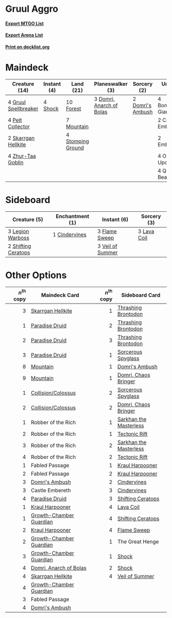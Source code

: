 # Gruul Aggro

#### [Export MTGO List](../collection/Gruul%20Aggro/Gruul%20Aggro.txt)
#### [Export Arena List](../collection/Gruul%20Aggro/Gruul%20Aggro_arena.txt)
#### [Print on decklist.org](http://decklist.org/?deckmain=4%09Bonecrusher%20Giant%0A2%09Castle%20Embereth%0A2%09Domri's%20Ambush%0A3%09Domri,%20Anarch%20of%20Bolas%0A2%09Embercleave%0A10%09Forest%0A4%09Gruul%20Spellbreaker%0A7%09Mountain%0A4%09Once%20Upon%20a%20Time%0A4%09Pelt%20Collector%0A4%09Questing%20Beast%0A4%09Shock%0A2%09Skarrgan%20Hellkite%0A4%09Stomping%20Ground%0A4%09Zhur-Taa%20Goblin&deckside=1%09Cindervines%0A3%09Flame%20Sweep%0A3%09Lava%20Coil%0A3%09Legion%20Warboss%0A2%09Shifting%20Ceratops%0A3%09Veil%20of%20Summer)
# Maindeck

|                                         Creature (14)                                         |                                   Instant (4)                                    |                                         Land (21)                                          |                                         Planeswalker (3)                                          |                                        Sorcery (2)                                        |   Unknown (16)    |
|-----------------------------------------------------------------------------------------------|----------------------------------------------------------------------------------|--------------------------------------------------------------------------------------------|---------------------------------------------------------------------------------------------------|-------------------------------------------------------------------------------------------|-------------------|
|4 [Gruul Spellbreaker](http://gatherer.wizards.com/Pages/Card/Details.aspx?multiverseid=457323)|4 [Shock](http://gatherer.wizards.com/Pages/Card/Details.aspx?multiverseid=129732)|10 [Forest](http://gatherer.wizards.com/Pages/Card/Details.aspx?multiverseid=439860)        |3 [Domri, Anarch of Bolas](http://gatherer.wizards.com/Pages/Card/Details.aspx?multiverseid=461118)|2 [Domri's Ambush](http://gatherer.wizards.com/Pages/Card/Details.aspx?multiverseid=461119)|4 Bonecrusher Giant|
|4 [Pelt Collector](http://gatherer.wizards.com/Pages/Card/Details.aspx?multiverseid=452891)    |                                                                                  |7 [Mountain](http://gatherer.wizards.com/Pages/Card/Details.aspx?multiverseid=439859)       |                                                                                                   |                                                                                           |2 Castle Embereth  |
|2 [Skarrgan Hellkite](http://gatherer.wizards.com/Pages/Card/Details.aspx?multiverseid=457258) |                                                                                  |4 [Stomping Ground](http://gatherer.wizards.com/Pages/Card/Details.aspx?multiverseid=405110)|                                                                                                   |                                                                                           |2 Embercleave      |
|4 [Zhur-Taa Goblin](http://gatherer.wizards.com/Pages/Card/Details.aspx?multiverseid=457359)   |                                                                                  |                                                                                            |                                                                                                   |                                                                                           |4 Once Upon a Time |
|                                                                                               |                                                                                  |                                                                                            |                                                                                                   |                                                                                           |4 Questing Beast   |


# Sideboard

|                                         Creature (5)                                         |                                    Enchantment (1)                                     |                                        Instant (6)                                        |                                     Sorcery (3)                                      |
|----------------------------------------------------------------------------------------------|----------------------------------------------------------------------------------------|-------------------------------------------------------------------------------------------|--------------------------------------------------------------------------------------|
|3 [Legion Warboss](http://gatherer.wizards.com/Pages/Card/Details.aspx?multiverseid=452859)   |1 [Cindervines](http://gatherer.wizards.com/Pages/Card/Details.aspx?multiverseid=457305)|3 [Flame Sweep](http://gatherer.wizards.com/Pages/Card/Details.aspx?multiverseid=466893)   |3 [Lava Coil](http://gatherer.wizards.com/Pages/Card/Details.aspx?multiverseid=452858)|
|2 [Shifting Ceratops](http://gatherer.wizards.com/Pages/Card/Details.aspx?multiverseid=466948)|                                                                                        |3 [Veil of Summer](http://gatherer.wizards.com/Pages/Card/Details.aspx?multiverseid=466952)|                                                                                      |


# Other Options

|*n*<sup>th</sup> copy|                                          Maindeck Card                                           |*n*<sup>th</sup> copy|                                         Sideboard Card                                          |
|--------------------:|--------------------------------------------------------------------------------------------------|--------------------:|-------------------------------------------------------------------------------------------------|
|                    3|[Skarrgan Hellkite](http://gatherer.wizards.com/Pages/Card/Details.aspx?multiverseid=457258)      |                    1|[Thrashing Brontodon](http://gatherer.wizards.com/Pages/Card/Details.aspx?multiverseid=456570)   |
|                    1|[Paradise Druid](http://gatherer.wizards.com/Pages/Card/Details.aspx?multiverseid=461098)         |                    2|[Thrashing Brontodon](http://gatherer.wizards.com/Pages/Card/Details.aspx?multiverseid=456570)   |
|                    2|[Paradise Druid](http://gatherer.wizards.com/Pages/Card/Details.aspx?multiverseid=461098)         |                    3|[Thrashing Brontodon](http://gatherer.wizards.com/Pages/Card/Details.aspx?multiverseid=456570)   |
|                    3|[Paradise Druid](http://gatherer.wizards.com/Pages/Card/Details.aspx?multiverseid=461098)         |                    1|[Sorcerous Spyglass](http://gatherer.wizards.com/Pages/Card/Details.aspx?multiverseid=435407)    |
|                    8|[Mountain](http://gatherer.wizards.com/Pages/Card/Details.aspx?multiverseid=439859)               |                    1|[Domri's Ambush](http://gatherer.wizards.com/Pages/Card/Details.aspx?multiverseid=461119)        |
|                    9|[Mountain](http://gatherer.wizards.com/Pages/Card/Details.aspx?multiverseid=439859)               |                    1|[Domri, Chaos Bringer](http://gatherer.wizards.com/Pages/Card/Details.aspx?multiverseid=460128)  |
|                    1|[Collision/Colossus](http://gatherer.wizards.com/Pages/Card/Details.aspx?multiverseid=457367)     |                    2|[Sorcerous Spyglass](http://gatherer.wizards.com/Pages/Card/Details.aspx?multiverseid=435407)    |
|                    2|[Collision/Colossus](http://gatherer.wizards.com/Pages/Card/Details.aspx?multiverseid=457367)     |                    2|[Domri, Chaos Bringer](http://gatherer.wizards.com/Pages/Card/Details.aspx?multiverseid=460128)  |
|                    1|Robber of the Rich                                                                                |                    1|[Sarkhan the Masterless](http://gatherer.wizards.com/Pages/Card/Details.aspx?multiverseid=461070)|
|                    2|Robber of the Rich                                                                                |                    1|[Tectonic Rift](http://gatherer.wizards.com/Pages/Card/Details.aspx?multiverseid=234568)         |
|                    3|Robber of the Rich                                                                                |                    2|[Sarkhan the Masterless](http://gatherer.wizards.com/Pages/Card/Details.aspx?multiverseid=461070)|
|                    4|Robber of the Rich                                                                                |                    2|[Tectonic Rift](http://gatherer.wizards.com/Pages/Card/Details.aspx?multiverseid=234568)         |
|                    1|Fabled Passage                                                                                    |                    1|[Kraul Harpooner](http://gatherer.wizards.com/Pages/Card/Details.aspx?multiverseid=452886)       |
|                    2|Fabled Passage                                                                                    |                    2|[Kraul Harpooner](http://gatherer.wizards.com/Pages/Card/Details.aspx?multiverseid=452886)       |
|                    3|[Domri's Ambush](http://gatherer.wizards.com/Pages/Card/Details.aspx?multiverseid=461119)         |                    2|[Cindervines](http://gatherer.wizards.com/Pages/Card/Details.aspx?multiverseid=457305)           |
|                    3|Castle Embereth                                                                                   |                    3|[Cindervines](http://gatherer.wizards.com/Pages/Card/Details.aspx?multiverseid=457305)           |
|                    4|[Paradise Druid](http://gatherer.wizards.com/Pages/Card/Details.aspx?multiverseid=461098)         |                    3|[Shifting Ceratops](http://gatherer.wizards.com/Pages/Card/Details.aspx?multiverseid=466948)     |
|                    1|[Kraul Harpooner](http://gatherer.wizards.com/Pages/Card/Details.aspx?multiverseid=452886)        |                    4|[Lava Coil](http://gatherer.wizards.com/Pages/Card/Details.aspx?multiverseid=452858)             |
|                    1|[Growth-Chamber Guardian](http://gatherer.wizards.com/Pages/Card/Details.aspx?multiverseid=457272)|                    4|[Shifting Ceratops](http://gatherer.wizards.com/Pages/Card/Details.aspx?multiverseid=466948)     |
|                    2|[Kraul Harpooner](http://gatherer.wizards.com/Pages/Card/Details.aspx?multiverseid=452886)        |                    4|[Flame Sweep](http://gatherer.wizards.com/Pages/Card/Details.aspx?multiverseid=466893)           |
|                    2|[Growth-Chamber Guardian](http://gatherer.wizards.com/Pages/Card/Details.aspx?multiverseid=457272)|                    1|The Great Henge                                                                                  |
|                    3|[Growth-Chamber Guardian](http://gatherer.wizards.com/Pages/Card/Details.aspx?multiverseid=457272)|                    1|[Shock](http://gatherer.wizards.com/Pages/Card/Details.aspx?multiverseid=129732)                 |
|                    4|[Domri, Anarch of Bolas](http://gatherer.wizards.com/Pages/Card/Details.aspx?multiverseid=461118) |                    2|[Shock](http://gatherer.wizards.com/Pages/Card/Details.aspx?multiverseid=129732)                 |
|                    4|[Skarrgan Hellkite](http://gatherer.wizards.com/Pages/Card/Details.aspx?multiverseid=457258)      |                    4|[Veil of Summer](http://gatherer.wizards.com/Pages/Card/Details.aspx?multiverseid=466952)        |
|                    4|[Growth-Chamber Guardian](http://gatherer.wizards.com/Pages/Card/Details.aspx?multiverseid=457272)|                     |                                                                                                 |
|                    3|Fabled Passage                                                                                    |                     |                                                                                                 |
|                    4|[Domri's Ambush](http://gatherer.wizards.com/Pages/Card/Details.aspx?multiverseid=461119)         |                     |                                                                                                 |

